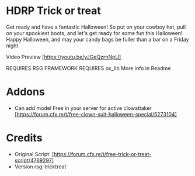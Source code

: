# HDRP Trick or treat

Get ready and have a fantastic Halloween!
So put on your cowboy hat, pull on your spookiest boots, and let's get ready for some fun this Halloween! Happy Halloween, and may your candy bags be fuller than a bar on a Friday night

Video Preview [https://youtu.be/yJGeQzrnNpU]

REQUIRES RSG FRAMEWORK
REQUIRES ox_lib
More info in Readme

# Addons
- Can add model Free in your server for active clowattaker [https://forum.cfx.re/t/free-clown-suit-halloween-special/5273104]

# Credits
- Original Script: [https://forum.cfx.re/t/free-trick-or-treat-script/4769297]
- Version rsg-tricktreat